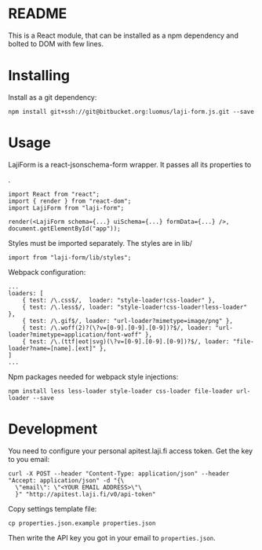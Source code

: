 # README #

This is a React module, that can be installed as a npm dependency and bolted to DOM with few lines.

# Installing #

Install as a git dependency:

```
npm install git+ssh://git@bitbucket.org:luomus/laji-form.js.git --save
```

# Usage #

LajiForm is a react-jsonschema-form wrapper. It passes all its properties to <Form />.

```
import React from "react";
import { render } from "react-dom";
import LajiForm from "laji-form";

render(<LajiForm schema={...} uiSchema={...} formData={...} />, document.getElementById("app"));
```

Styles must be imported separately. The styles are in lib/
```
import from "laji-form/lib/styles";
```

Webpack configuration:
```
...
loaders: [
	{ test: /\.css$/,  loader: "style-loader!css-loader" },
	{ test: /\.less$/, loader: "style-loader!css-loader!less-loader" },
	{ test: /\.gif$/, loader: "url-loader?mimetype=image/png" },
	{ test: /\.woff(2)?(\?v=[0-9].[0-9].[0-9])?$/, loader: "url-loader?mimetype=application/font-woff" },
	{ test: /\.(ttf|eot|svg)(\?v=[0-9].[0-9].[0-9])?$/, loader: "file-loader?name=[name].[ext]" },
]
...
```

Npm packages needed for webpack style injections:
```
npm install less less-loader style-loader css-loader file-loader url-loader --save
```


# Development #

You need to configure your personal apitest.laji.fi access token. Get the key to you email:

```
curl -X POST --header "Content-Type: application/json" --header "Accept: application/json" -d "{\
  \"email\": \"<YOUR EMAIL ADDRESS>\"\
  }" "http://apitest.laji.fi/v0/api-token"
```

Copy settings template file:

```
cp properties.json.example properties.json
```

Then write the API key you got in your email to ```properties.json```.
